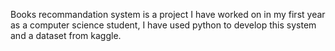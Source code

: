 Books recommandation system is a project I have worked on in my first year as a computer science student, I have used python to develop this system and a dataset from kaggle.
